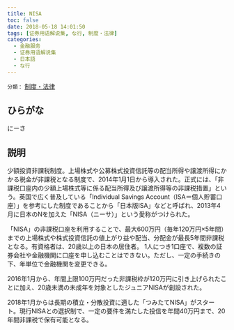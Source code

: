 ```yaml
---
title: NISA
toc: false
date: 2018-05-18 14:01:50
tags: [证券用语解说集, な行, 制度・法律]
categories:
  - 金融服务
  - 证券用语解说集
  - 日本語
  - な行
---
```


`分類：` [制度・法律](/tags/制度・法律/)

## ひらがな

にーさ

## 説明

少額投資非課税制度。上場株式や公募株式投資信託等の配当所得や譲渡所得にかかる税金が非課税となる制度で、2014年1月1日から導入された。正式には、「非課税口座内の少額上場株式等に係る配当所得及び譲渡所得等の非課税措置」という。英国で広く普及している「Individual Savings Account（ISA＝個人貯蓄口座）」を参考にした制度であることから「日本版ISA」などと呼ばれ、2013年4月に日本のNを加えた「NISA（ニーサ）」という愛称がつけられた。

「NISA」の非課税口座を利用することで、最大600万円（毎年120万円×5年間）までの上場株式や株式投資信託の値上がり益や配当、分配金が最長5年間非課税となる。有資格者は、20歳以上の日本の居住者。 1人につき1口座で、複数の証券会社や金融機関に口座を申し込むことはできない。ただし、一定の手続きの下、年単位で金融機関を変更できる。

2016年1月から、年間上限100万円だった非課税枠が120万円に引き上げられたことに加え、20歳未満の未成年を対象としたジュニアNISAが創設された。

2018年1月からは長期の積立・分散投資に適した「つみたてNISA」がスタート。現行NISAとの選択制で、一定の要件を満たした投信を年間40万円まで、20年間非課税で保有可能となる。
